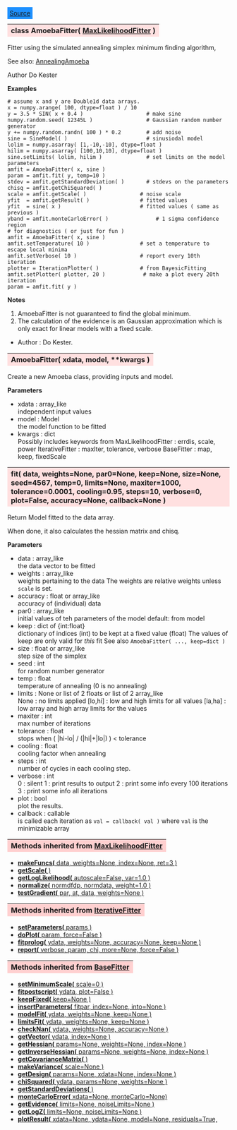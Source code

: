 ---
---

<div class="button">
  <span style="background-color: DodgerBlue; color: White;  border:5px solid DodgerBlue">
<a href=https://github.com/dokester/BayesicFitting/blob/master/BayesicFitting/source/AmoebaFitter.py target=_blank>Source</a></span></div>

<a name="AmoebaFitter"></a>
<table><thead style="background-color:#FFE0E0; width:100%"><tr><th style="text-align:left">
<strong>class AmoebaFitter(</strong> <a href="./MaxLikelihoodFitter.html">MaxLikelihoodFitter</a> )
</th></tr></thead></table>
<p>

Fitter using the simulated annealing simplex minimum finding algorithm,

See also: [AnnealingAmoeba](./AnnealingAmoeba.md)

Author       Do Kester

<b>Examples</b>

    # assume x and y are Double1d data arrays.
    x = numpy.arange( 100, dtype=float ) / 10
    y = 3.5 * SIN( x + 0.4 )                    # make sine
    numpy.random.seed( 12345L )                 # Gaussian random number generator
    y += numpy.random.randn( 100 ) * 0.2        # add noise
    sine = SineModel( )                         # sinusiodal model
    lolim = numpy.asarray( [1,-10,-10], dtype=float )
    hilim = numpy.asarray( [100,10,10], dtype=float )
    sine.setLimits( lolim, hilim )              # set limits on the model parameters
    amfit = AmoebaFitter( x, sine )
    param = amfit.fit( y, temp=10 )
    stdev = amfit.getStandardDeviation( )       # stdevs on the parameters
    chisq = amfit.getChiSquared( )
    scale = amfit.getScale( )                 # noise scale
    yfit  = amfit.getResult( )                # fitted values
    yfit  = sine( x )                         # fitted values ( same as previous )
    yband = amfit.monteCarloError( )               # 1 sigma confidence region
    # for diagnostics ( or just for fun )
    amfit = AmoebaFitter( x, sine )
    amfit.setTemperature( 10 )                # set a temperature to escape local minima
    amfit.setVerbose( 10 )                    # report every 10th iteration
    plotter = IterationPlotter( )             # from BayesicFitting
    amfit.setPlotter( plotter, 20 )            # make a plot every 20th iteration
    param = amfit.fit( y )


<b>Notes</b>

1. AmoebaFitter is not guaranteed to find the global minimum.
2. The calculation of the evidence is an Gaussian approximation which is
only exact for linear models with a fixed scale.

* Author  :  Do Kester.<br>


<a name="AmoebaFitter"></a>
<table><thead style="background-color:#FFE0E0; width:100%"><tr><th style="text-align:left">
<strong>AmoebaFitter(</strong> xdata, model, **kwargs )
</th></tr></thead></table>
<p>

Create a new Amoeba class, providing inputs and model.

<b>Parameters</b>

* xdata  :  array_like<br>
    independent input values
* model  :  Model<br>
    the model function to be fitted
* kwargs  :  dict<br>
    Possibly includes keywords from
        MaxLikelihoodFitter :   errdis, scale, power
        IterativeFitter :       maxIter, tolerance, verbose
        BaseFitter :            map, keep, fixedScale


<a name="fit"></a>
<table><thead style="background-color:#FFE0E0; width:100%"><tr><th style="text-align:left">
<strong>fit(</strong> data, weights=None, par0=None, keep=None, size=None,
 seed=4567, temp=0, limits=None, maxiter=1000,
 tolerance=0.0001, cooling=0.95, steps=10,
 verbose=0, plot=False, accuracy=None, callback=None )
</th></tr></thead></table>
<p>

Return Model fitted to the data array.

When done, it also calculates the hessian matrix and chisq.

<b>Parameters</b>

* data  :  array_like<br>
     the data vector to be fitted
* weights  :  array_like<br>
    weights pertaining to the data
    The weights are relative weights unless `scale` is set.
* accuracy  :  float or array_like<br>
    accuracy of (individual) data
* par0  :  array_like<br>
    initial values of teh parameters of the model
    default: from model
* keep  :  dict of {int:float}<br>
    dictionary of indices (int) to be kept at a fixed value (float)
    The values of keep are only valid for *this* fit
    See also `AmoebaFitter( ..., keep=dict )`
* size  :  float or array_like<br>
    step size of the simplex
* seed  :  int<br>
    for random number generator
* temp  :  float<br>
    temperature of annealing (0 is no annealing)
* limits  :  None or list of 2 floats or list of 2 array_like<br>
    None : no limits applied
    [lo,hi] : low and high limits for all values
    [la,ha] : low array and high array limits for the values
* maxiter  :  int<br>
    max number of iterations
* tolerance  :  float<br>
    stops when ( |hi-lo| / (|hi|+|lo|) ) < tolerance
* cooling  :  float<br>
    cooling factor when annealing
* steps  :  int<br>
    number of cycles in each cooling step.
* verbose  :  int<br>
    0 : silent
    1 : print results to output
    2 : print some info every 100 iterations
    3 : print some info all iterations
* plot  :  bool<br>
    plot the results.
* callback  :  callable<br>
    is called each iteration as
    `val = callback( val )`
    where `val` is the minimizable array


<table><thead style="background-color:#FFD0D0; width:100%"><tr><th style="text-align:left">
<strong>Methods inherited from</strong> <a href="./MaxLikelihoodFitter.html">MaxLikelihoodFitter</a></th></tr></thead></table>


* [<strong>makeFuncs(</strong> data, weights=None, index=None, ret=3 ) ](./MaxLikelihoodFitter.md#makeFuncs)
* [<strong>getScale(</strong> ) ](./MaxLikelihoodFitter.md#getScale)
* [<strong>getLogLikelihood(</strong> autoscale=False, var=1.0 ) ](./MaxLikelihoodFitter.md#getLogLikelihood)
* [<strong>normalize(</strong> normdfdp, normdata, weight=1.0 ) ](./MaxLikelihoodFitter.md#normalize)
* [<strong>testGradient(</strong> par, at, data, weights=None )](./MaxLikelihoodFitter.md#testGradient)


<table><thead style="background-color:#FFD0D0; width:100%"><tr><th style="text-align:left">
<strong>Methods inherited from</strong> <a href="./IterativeFitter.html">IterativeFitter</a></th></tr></thead></table>


* [<strong>setParameters(</strong> params )](./IterativeFitter.md#setParameters)
* [<strong>doPlot(</strong> param, force=False )](./IterativeFitter.md#doPlot)
* [<strong>fitprolog(</strong> ydata, weights=None, accuracy=None, keep=None ) ](./IterativeFitter.md#fitprolog)
* [<strong>report(</strong> verbose, param, chi, more=None, force=False ) ](./IterativeFitter.md#report)


<table><thead style="background-color:#FFD0D0; width:100%"><tr><th style="text-align:left">
<strong>Methods inherited from</strong> <a href="./BaseFitter.html">BaseFitter</a></th></tr></thead></table>


* [<strong>setMinimumScale(</strong> scale=0 ) ](./BaseFitter.md#setMinimumScale)
* [<strong>fitpostscript(</strong> ydata, plot=False ) ](./BaseFitter.md#fitpostscript)
* [<strong>keepFixed(</strong> keep=None ) ](./BaseFitter.md#keepFixed)
* [<strong>insertParameters(</strong> fitpar, index=None, into=None ) ](./BaseFitter.md#insertParameters)
* [<strong>modelFit(</strong> ydata, weights=None, keep=None )](./BaseFitter.md#modelFit)
* [<strong>limitsFit(</strong> ydata, weights=None, keep=None ) ](./BaseFitter.md#limitsFit)
* [<strong>checkNan(</strong> ydata, weights=None, accuracy=None )](./BaseFitter.md#checkNan)
* [<strong>getVector(</strong> ydata, index=None )](./BaseFitter.md#getVector)
* [<strong>getHessian(</strong> params=None, weights=None, index=None )](./BaseFitter.md#getHessian)
* [<strong>getInverseHessian(</strong> params=None, weights=None, index=None )](./BaseFitter.md#getInverseHessian)
* [<strong>getCovarianceMatrix(</strong> )](./BaseFitter.md#getCovarianceMatrix)
* [<strong>makeVariance(</strong> scale=None )](./BaseFitter.md#makeVariance)
* [<strong>getDesign(</strong> params=None, xdata=None, index=None )](./BaseFitter.md#getDesign)
* [<strong>chiSquared(</strong> ydata, params=None, weights=None )](./BaseFitter.md#chiSquared)
* [<strong>getStandardDeviations(</strong> )](./BaseFitter.md#getStandardDeviations)
* [<strong>monteCarloError(</strong> xdata=None, monteCarlo=None)](./BaseFitter.md#monteCarloError)
* [<strong>getEvidence(</strong> limits=None, noiseLimits=None )](./BaseFitter.md#getEvidence)
* [<strong>getLogZ(</strong> limits=None, noiseLimits=None )](./BaseFitter.md#getLogZ)
* [<strong>plotResult(</strong> xdata=None, ydata=None, model=None, residuals=True,](./BaseFitter.md#plotResult)
